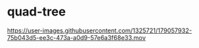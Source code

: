 # quad-tree
 

https://user-images.githubusercontent.com/1325721/179057932-75b043d5-ee3c-473a-a0d9-57e6a3f68e33.mov

